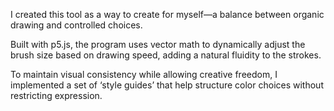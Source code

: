 I created this tool as a way to create for myself—a balance between organic drawing and controlled choices.

Built with p5.js, the program uses vector math to dynamically adjust the brush size based on drawing speed, adding a natural fluidity to the strokes.

To maintain visual consistency while allowing creative freedom, I implemented a set of ‘style guides’ that help structure color choices without restricting expression.
